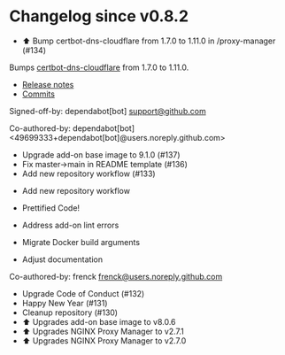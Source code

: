 # Changelog since v0.8.2
- ⬆️ Bump certbot-dns-cloudflare from 1.7.0 to 1.11.0 in /proxy-manager (#134)

Bumps [certbot-dns-cloudflare](https://github.com/certbot/certbot) from 1.7.0 to 1.11.0.
- [Release notes](https://github.com/certbot/certbot/releases)
- [Commits](https://github.com/certbot/certbot/compare/v1.7.0...v1.11.0)

Signed-off-by: dependabot[bot] <support@github.com>

Co-authored-by: dependabot[bot] <49699333+dependabot[bot]@users.noreply.github.com> 
- Upgrade add-on base image to 9.1.0 (#137) 
- Fix master->main in README template (#136) 
- Add new repository workflow (#133)

* Add new repository workflow

* Prettified Code!

* Address add-on lint errors

* Migrate Docker build arguments

* Adjust documentation

Co-authored-by: frenck <frenck@users.noreply.github.com> 
- Upgrade Code of Conduct (#132) 
- Happy New Year (#131) 
- Cleanup repository (#130) 
- ⬆ Upgrades add-on base image to v8.0.6 
- ⬆ Upgrades NGINX Proxy Manager to v2.7.1 
- ⬆ Upgrades NGINX Proxy Manager to v2.7.0 
